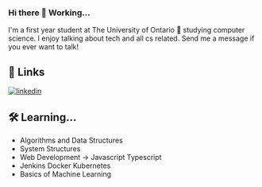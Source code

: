### Hi there 👋 Working...
I'm a first year student at The University of Ontario 🚀 studying computer science. I 
enjoy talking about tech and all cs related. Send me a message if you ever want to talk!

## 🔗 Links
[![linkedin](https://img.shields.io/badge/linkedin-0A66C2?style=for-the-badge&logo=linkedin&logoColor=white)](https://www.linkedin.com/in/andy-sit-413165219/)


## 🛠 Learning...
- Algorithms and Data Structures
- System Structures
- Web Development -> Javascript Typescript 
- Jenkins Docker Kubernetes
- Basics of Machine Learning


<!--
**andysit1/andysit1** is a ✨ _special_ ✨ repository because its `README.md` (this file) appears on your GitHub profile.

Here are some ideas to get you started:

- 🔭 I’m currently working on ...
- 🌱 I’m currently learning ...
- 👯 I’m looking to collaborate on ...
- 🤔 I’m looking for help with ...
- 💬 Ask me about ...
- 📫 How to reach me: ...
- 😄 Pronouns: ...
- ⚡ Fun fact: ...
-->
